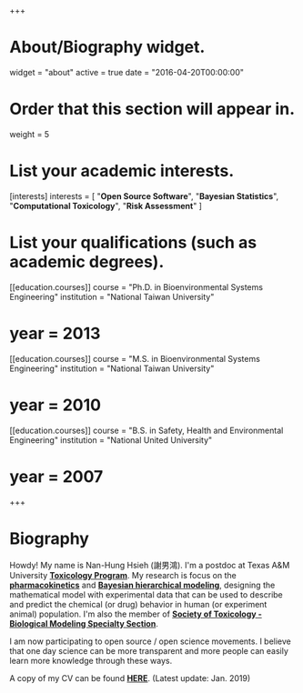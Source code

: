 +++
# About/Biography widget.
widget = "about"
active = true
date = "2016-04-20T00:00:00"

# Order that this section will appear in.
weight = 5

# List your academic interests.
[interests]
  interests = [
    "**Open Source Software**",
    "**Bayesian Statistics**",
    "**Computational Toxicology**",
    "**Risk Assessment**"
  ]
  
# List your qualifications (such as academic degrees).
[[education.courses]]
  course = "Ph.D. in Bioenvironmental Systems Engineering"
  institution = "National Taiwan University"
#  year = 2013

[[education.courses]]
  course = "M.S. in Bioenvironmental Systems Engineering"
  institution = "National Taiwan University"
#  year = 2010

[[education.courses]]
  course = "B.S. in Safety, Health and Environmental Engineering"
  institution = "National United University"
#  year = 2007
 
+++

# Biography

Howdy! My name is Nan-Hung Hsieh (謝男鴻). I'm a postdoc at Texas A&M University [**Toxicology Program**](https://toxicology.tamu.edu/). My research is focus on the [**pharmacokinetics**](https://en.wikipedia.org/wiki/Pharmacokinetics) and [**Bayesian hierarchical modeling**](https://en.wikipedia.org/wiki/Bayesian_hierarchical_modeling), designing the mathematical model with experimental data that can be used to describe and predict the chemical (or drug) behavior in human (or experiment animal) population. I'm also the member of [**Society of Toxicology - Biological Modeling Specialty Section**](https://www.toxicology.org/groups/ss/BMSS/index.asp). 

I am now participating to open source / open science movements. I believe that one day science can be more transparent and more people can easily learn more knowledge through these ways.  

A copy of my CV can be found [**HERE**](/post/CV_(NHsieh).pdf). (Latest update: Jan. 2019)
